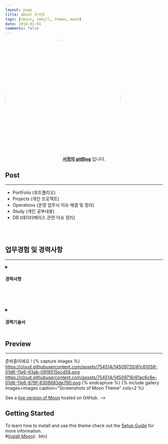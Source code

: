 ```yaml
---
layout: page
title: About 유서정
tags: [about, Jekyll, theme, moon]
date: 2018-01-01
comments: false
---
```



<img src="https://youseojung.github.io/assets/img/gaebalsaebal_22.png"  style="border-radius: 70%;" width="370" height="370">
<center><a href="http://youseojung.github.io"><b>서정의 gitBlog</b></a> 입니다.</center>

## Post
---
* PortFolio (포트폴리오)
* Projects (개인 프로젝트)
* Operations (운영 업무시 이슈 해결 및 정리)
* Study (개인 공부내용)
* DB (데이터베이스 관련 이슈 정리)

<BR><BR>
    
## 업무경험 및 경력사항
---
<details>
<summary><h4>경력사항</h4></summary>
<div markdown="1">
<table>
  <tr>
    <td style="background-color: #bbac9f; width:30%; text-align: center;">예스이십사 ENT개발팀<BR>사원<BR>
        <BR>
        (2018. 08 ~ 재직중)</td>
    <td>
        YES24 - ENT 개발팀에서 영화개발 파트에서 웹개발 및 유지보수 운영을 담당하였습니다.<BR>
        운영업무 : 서버관리 /매달 정산내역 손실판별/ 예매 실패 로그 확인 /이벤트 업무 / 인증서 교체 /카드 프로모션 변경작업 등을 진행하였습니다.<BR>
        개발업무 : PLAY24 닷넷 프레임워크 업그레이드 / 영화 사이트 개편 / 영화 스케줄API 리뉴얼 / 영화 제휴사 사이트 리뉴얼 / 영화 어드민 개편
                  극장특가(반값티켓) 프로모션 개발 / 발권극장 사이트 개발 을 진행하였습니다.
      </td>
  </tr>
  <tr>
    <td style="background-color: #bbac9f; width:30%; text-align: center;">인텔리안 시스템즈 DS사업부<BR>사원<BR>
    <BR>
    (2016. 04 ~ 2018. 08)  </td>
    <td>
      디지털사이니지 솔루션 개발팀에서 웹개발을 담당하였으며 부가적으로 자회사 홈페이지 추가 개발 및 유지보수 업무를 진행하였습니다.<BR>
        정부 연구과제 관련 개발을 담당하며 JAVA,C#,ASP.NET 을 기반으로 Classic asp, jsp,ruby on rails 관련 프로젝트 개발을 진행 였습니다.
     </td>
  </tr>
</table>
</div>
</details>
    

<BR><BR>
    
<details>
<summary><h4>경력기술서</h4></summary>
<div markdown="1">
<table>
  <tr>  
    <td style="background-color: #ada980; width:20%; text-align: center;" rowspan=7>경력 기술서</td>
    <td>
1. 사내 고객관리 시스템(CRM) 개발(2016.04~2016.06)<BR>
- 사내 고객관리 시스템 개발<BR>
- Window, ASP .NET, MY-SQL, Jquery, MVC패턴, MyBatis , svn<BR>
- 담당부분: 백앤드 및 프론트 개발.<BR>
      </td>
  </tr>
  <tr>
    <td>
2. 인텔리안 테크놀러지(http://intelliantech.co.kr/) 유지보수 운영 (2016.06 ~ )<BR>
- Ubuntu, PgSQL, ruby, jquery , github , AWS 클라우드 서비스 이용<BR>
- 담당부분: 웹사이트 유지보수 및 리뉴얼 작업 진행.<BR>
     </td>
  </tr>
 
   </td>
    <td>
3. 뉴스킨 NFC 관련 웹사이트 제작(2016.11~2017.02)<BR>
(https://wicdigital.nuskinkorea.co.kr/Nuskin/Dprod/M_Nfc_Prod_Info.do?NFC_ID=04455042D84980)<BR>
- 제품에 부착된 NFC 태그 입력 시 관련 제품에 대한 정보를 보여주는 웹사이트 개발 진행.<BR>
- Window, Java, Spring, Jsp, Kendo 라이브러리, Html5<BR>
- 담당부분: 프론트앤드 개발 진행.<BR>
     </td>
  </tr>
  <tr>
  
    <td>
4. 강남 세브란스 진료표 웹 페이지개발(2017.04~2017.05)<BR>
- 요일별 진료과 안내표 페이지 개발<BR>
- Window, ASP .NET, MSSQL, Jquery ,IIS<BR>
- 담당부분: 백앤드 및 프론트 개발 진행.<BR>
     </td>
  </tr>
  <tr>
  
    <td>
5. I-Vision SaaS 솔루션 고도화(2017.08~2018.01)<BR>
- 회사 자체 솔루션 웹페이지 고도화<BR>
-Window , ASP .Net , c# , Ms-Sql, 프로시저 , Jquery (js tree , jquery-fileupload , validation 라이브러리 이용), IIS , Svn<BR>
     </td>
  </tr>
  <tr>
    <td>
6. IOT 스마트 요양원 개발(2018.02 ~ 03)<BR>
- 상황인지 기반 스마트 사이니지 서비스 플랫폼<BR>
- java, spring , jsp, RestAPI , Jquery<BR>
     </td>
  </tr>
<tr>
<td>
7. I-Vision Shelf order 페이지 개발(2018.04 ~ 05)<BR>
- 무인상품 주문 시스템에 들어가는 웹페이지 개발<BR>
- java, spring , jsp , Jquery<BR>
 </td>
</tr>
<tr>
<td>
8. YES24 영화 사이트 관리
(2018.08 ~ )<BR>
- 영화 예매서비스 페이지 추가개발 및 유지보수<BR>
- Window , ASP .Net , c# , Ms-Sql, 프로시저 , Jquery<BR>
 </td>
</tr>
</table>
</div>
</details>

## Preview
---
준비중이에요 !
{% capture images %}
    https://cloud.githubusercontent.com/assets/754514/14509720/61c61058-01d6-11e6-93ab-0918515ecd56.png
    https://cloud.githubusercontent.com/assets/754514/14509716/61ac6c8e-01d6-11e6-879f-8308883de790.png
{% endcapture %}
{% include gallery images=images caption="Screenshots of Moon Theme" cols=2 %}



See a [live version of Moon](http://taylantatli.github.io/Moon) hosted on GitHub. -->
## Getting Started
To learn how to install and use this theme check out the [Setup Guide](http://taylantatli.me/Moon/moon-theme/) for more information.     
#[Install Moon](https://github.com/TaylanTatli/Moon){: .btn}

 

<style>
.table1-wrapper {
  overflow-x: auto; /* responsive */
}
tr:hover
{
    background-color: #f2f2f2;
}
</style>
